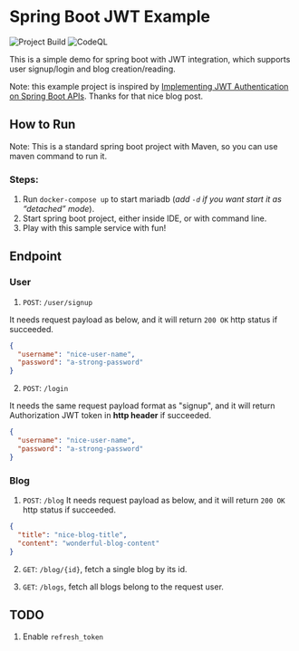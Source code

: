 # Spring Boot JWT Example

![Project Build](https://github.com/zhouhao/spring-boot-jwt-example/workflows/Project%20Build/badge.svg)
![CodeQL](https://github.com/zhouhao/spring-boot-jwt-example/workflows/CodeQL/badge.svg)

This is a simple demo for spring boot with JWT integration, which supports user signup/login and blog creation/reading.

Note: this example project is inspired by [Implementing JWT Authentication on Spring Boot APIs](https://auth0.com/blog/implementing-jwt-authentication-on-spring-boot/). Thanks for that nice blog post.


## How to Run
Note: This is a standard spring boot project with Maven, so you can use maven command to run it.

### Steps:
1. Run `docker-compose up` to start mariadb (*add `-d` if you want start it as “detached” mode*).
2. Start spring boot project, either inside IDE, or with command line.
3. Play with this sample service with fun!

## Endpoint

### User
1. `POST`: `/user/signup`

It needs request payload as below, and it will return `200 OK` http status if succeeded.
```json
{
  "username": "nice-user-name",
  "password": "a-strong-password"
}
```

2. `POST`: `/login`

It needs the same request payload format as "signup", and it will return Authorization JWT token in **http header** if succeeded.
```json
{
  "username": "nice-user-name",
  "password": "a-strong-password"
}
```

### Blog
1. `POST`: `/blog`
   It needs request payload as below, and it will return `200 OK` http status if succeeded.
```json
{
  "title": "nice-blog-title",
  "content": "wonderful-blog-content"
}
```

2. `GET`: `/blog/{id}`, fetch a single blog by its id.

3. `GET`: `/blogs`, fetch all blogs belong to the request user.

## TODO
1. Enable `refresh_token`
